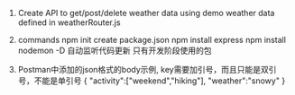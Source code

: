 1. Create API to get/post/delete weather data using demo weather data defined in weatherRouter.js

2. commands
npm init          create package.json
npm install express
npm install nodemon -D   自动监听代码更新 只有开发阶段使用的包

3. Postman中添加的json格式的body示例, key需要加引号，而且只能是双引号，不能是单引号
{
    "activity":["weekend","hiking"],
    "weather":"snowy"
}
